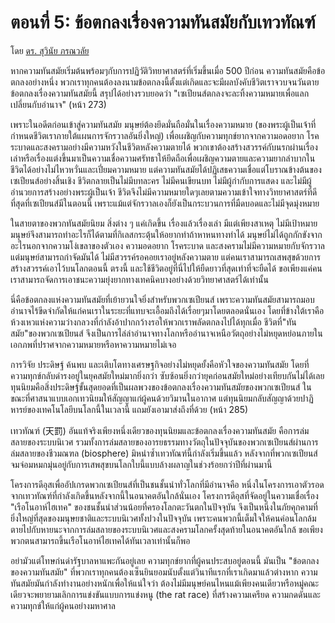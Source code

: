 # ตอนที่ 5: ข้อตกลงเรื่องความทันสมัยกับเทวทัณฑ์

โดย [ดร. สุวินัย ภรณวลัย](https://www.facebook.com/suvinaip/posts/2405168549520272?hc_location=ufi)

หากความทันสมัยเริ่มต้นพร้อมๆกับการปฏิวัติวิทยาศาสตร์ที่เริ่มขึ้นเมื่อ 500 ปีก่อน ความทันสมัยคือข้อตกลงอย่างหนึ่ง พวกเราทุกคนต้องลงนามข้อตกลงนี้ตั้งแต่เกิดและจะมีผลบังคับชีวิตเราจวบจนวันตาย ข้อตกลงเรื่องความทันสมัยนี้ สรุปได้อย่างรวบยอดว่า "เซเปียนส์ตกลงจะละทิ้งความหมายเพื่อแลกเปลี่ยนกับอำนาจ" \(หน้า 273\)

เพราะในอดีตก่อนเข้าสู่ความทันสมัย มนุษย์ต้องยึดมั่นถือมั่นในเรื่องความหมาย \(ของพระผู้เป็นเจ้าที่กำหนดชีวิตเราภายใต้แผนการจักรวาลอันยิ่งใหญ่\) เพื่อเผชิญกับความทุกข์ยากจากความอดอยาก โรคระบาดและสงครามอย่างมีความหวังในชีวิตหลังความตายได้ พวกเขาต้องสร้างสวรรค์กับนรกผ่านเรื่องเล่าหรือเรื่องแต่งขึ้นมาเป็นความเชื่อความศรัทธาให้ยึดถือเพื่อเผชิญความตายและความยากลำบากในชีวิตได้อย่างไม่ไหวหวั่นและเปี่ยมความหมาย แต่ความทันสมัยได้ปฏิเสธความเชื่อแต่โบราณข้างต้นของเซเปียนส์อย่างสิ้นเชิง ชีวิตกลายเป็นไม่มีบทละคร ไม่มีคนเขียนบท ไม่มีผู้กำกับการแสดง และไม่มีผู้อำนวยการสร้างอย่างพระผู้เป็นเจ้า ชีวิตจึงไม่มีความหมายใดๆเลยตามความเข้าใจทางวิทยาศาสตร์ที่ดีที่สุดที่เซเปียนส์มีในตอนนี้ เพราะแม้แต่จักรวาลเองก็ยังเป็นกระบวนการที่มืดบอดและไม่มีจุดมุ่งหมาย

ในสายตาของพวกทันสมัยนิยม สิ่งต่าง ๆ แค่เกิดขึ้น เรื่องแล้วเรื่องเล่า มีแต่เพียงสาเหตุ ไม่มีเป้าหมาย มนุษย์จึงสามารถทำอะไรก็ได้ตามที่กิเลสกระตุ้นให้อยากทำถ้าหาหนทางทำได้ มนุษย์ไม่ได้ถูกกักขังจากอะไรนอกจากความโง่เขลาของตัวเอง ความอดอยาก โรคระบาด และสงครามไม่มีความหมายกับจักรวาล แต่มนุษย์สามารถกำจัดมันได้ ไม่มีสวรรค์รอคอยเราอยู่หลังความตาย แต่คนเราสามารถเสพสุขด้วยการสร้างสวรรค์เอาไว้บนโลกตอนนี้ ตรงนี้ และใช้ชีวิตอยู่ที่นี่ไปให้ยืดยาวที่สุดเท่าที่จะยืดได้ ขอเพียงแค่คนเราสามารถจัดการเอาชนะความยุ่งยากทางเทคนิคบางอย่างด้วยวิทยาศาสตร์ได้เท่านั้น

นี่คือข้อตกลงแห่งความทันสมัยที่เย้ายวนใจยิ่งสำหรับพวกเซเปียนส์ เพราะความทันสมัยสามารถมอบอำนาจไร้ขีดจำกัดให้แก่คนเราในระยะที่แทบจะเอื้อมถึงได้เรื่อยๆมาโดยตลอดนั่นเอง โดยที่ข้างใต้เราคือห้วงเหวแห่งความว่างกลวงที่กำลังอ้าปากกว้างรอให้พวกเราพลัดตกลงไปได้ทุกเมื่อ ชีวิตที่"ทันสมัย"ของพวกเซเปียนส์ จึงเป็นการไล่ล่าอำนาจทางโลกหรืออำนาจเหนือวัตถุอย่างไม่หยุดหย่อนภายในเอกภพที่ปราศจากความหมายหรือหาความหมายไม่เจอ

การวิจัย ประดิษฐ์ ค้นพบ และเติบโตทางเศรษฐกิจอย่างไม่หยุดยั้งคือหัวใจของความทันสมัย โดยที่ความทุกข์กลับดำรงอยู่ในยุคสมัยใหม่มากยิ่งกว่า ซับซ้อนยิ่งกว่ายุคก่อนสมัยใหม่อย่างเทียบกันไม่ได้เลย ทุนนิยมคือสิ่งประดิษฐ์ขั้นสุดยอดที่เป็นผลพวงของข้อตกลงเรื่องความทันสมัยของพวกเซเปียนส์ ในขณะที่ศาสนาแบบเอกเทวนิยมให้สัญญาแก่ผู้คนด้วยวิมานในอากาศ แต่ทุนนิยมกลับสัญญาด้วยปาฏิหารย์ของเทคโนโลยีบนโลกนี้ในเวลานี้ แถมยังเอามาส่งถึงที่ด้วย \(หน้า 285\)

เทวทัณฑ์ \(天罰\) อันแท้จริงเพียงหนึ่งเดียวของทุนนิยมและข้อตกลงเรื่องความทันสมัย คือการล่มสลายของระบบนิเวศ รวมทั้งการล่มสลายของอารยธรรมทางวัตถุในปัจจุบันของพวกเซเปียนส์ผ่านการล่มสลายของชีวมณฑล \(biosphere\) มิหนำซ้ำเทวทัณฑ์นี้กำลังเริ่มขึ้นแล้ว หลังจากที่พวกเซเปียนส์จมจ่อมหมกมุ่นอยู่กับการเสพสุขบนโลกใบนี้แบบล้างผลาญในช่วงร้อยกว่าปีที่ผ่านมานี้

โครงการดีอุสเพื่ออัปเกรดพวกเซเปียนส์ที่เป็นชนชั้นนำทั่วโลกที่มีอำนาจคือ หนึ่งในโครงการเอาตัวรอดจากเทวทัณฑ์ที่กำลังเกิดขึ้นหลังจากนี้ในอนาคตอันใกล้นั่นเอง โครงการดีอุสที่จัดอยู่ในความเชื่อเรื่อง "เรือโนอาห์ไฮเทค" ของชนชั้นนำส่วนน้อยที่ครองโลกตะวันตกในปัจจุบัน จึงเป็นหนึ่งในภัยคุกคามที่ยิ่งใหญ่ที่สุดของมนุษยชาติและระบบนิเวศทั้งปวงในปัจจุบัน เพราะคนพวกนี้เต็มใจให้คนค่อนโลกล้มตายไปกับหายนะจากการล่มสลายของระบบนิเวศและสงครามโลกครั้งสุดท้ายในอนาคตอันใกล้ ขอเพียงพวกตนสามารถขึ้นเรือโนอาห์ไฮเทคได้ทันเวลาเท่านั้นก็พอ

อย่ามัวแต่โทษก่นด่ารัฐบาลหาแพะกันอยู่เลย ความทุกข์ยากที่ผู้คนประสบอยู่ตอนนี้ มันเป็น "ข้อตกลงของความทันสมัย" ที่พวกเราทุกคนต้องเซ็นยินยอมนับตั้งแต่วินาทีแรกที่เราเกิดมาแล้วต่างหาก ความทันสมัยมันกำลังทำงานอย่างหนักเพื่อให้แน่ใจว่า ต้องไม่มีมนุษย์คนไหนแม้เพียงคนเดียวหรือหมู่คณะเดียวจะพยายามเลิกการแข่งขันแบบการแข่งหนู \(the rat race\) ที่สร้างความเครียด ความกดดันและความทุกข์ให้แก่ผู้คนอย่างมหาศาล  

